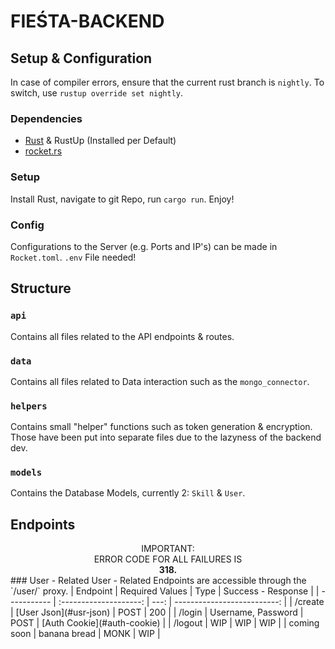# FIEŚTA-BACKEND
## Setup & Configuration
In case of compiler errors, ensure that the current rust branch is `nightly`.
To switch, use `rustup override set nightly`.
### Dependencies
- [Rust](https://www.rust-lang.org/) & RustUp (Installed per Default)
- [rocket.rs](https://rocket.rs/)
### Setup
Install Rust, navigate to git Repo, run `cargo run`. Enjoy!
### Config
Configurations to the Server (e.g. Ports and IP's) can be made in `Rocket.toml`. `.env` File needed!

## Structure
### `api`
Contains all files related to the API endpoints & routes.

### `data`
Contains all files related to Data interaction such as the `mongo_connector`.

### `helpers`
Contains small "helper" functions such as token generation & encryption. Those have been put into separate files due to the lazyness of the backend dev.

### `models`
Contains the Database Models, currently 2: `Skill` & `User`.


## Endpoints
<center>IMPORTANT: <br/> ERROR CODE FOR ALL FAILURES IS <br/> <b>318.</b></center>
### User - Related
User - Related Endpoints are accessible through the `/user/` proxy.
| Endpoint    |    Required Values     | Type |          Success - Response |
| ----------- | :--------------------: | ---: | --------------------------: |
| /create     | [User Json](#usr-json) | POST |                         200 |
| /login      |   Username, Password   | POST | [Auth Cookie](#auth-cookie) |
| /logout     |          WIP           |  WIP |                         WIP |
| coming soon |      banana bread      | MONK |                         WIP |